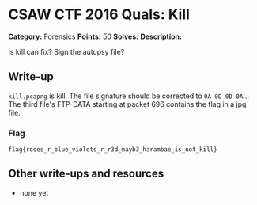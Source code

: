 # CSAW CTF 2016 Quals: Kill

**Category:** Forensics
**Points:** 50
**Solves:**
**Description:**

Is kill can fix? Sign the autopsy file?

## Write-up

`kill.pcapng` is kill. The file signature should be corrected to `0A 0D 0D 0A`... The third file's FTP-DATA starting at packet 696 contains the flag in a jpg file.

### Flag

`flag{roses_r_blue_violets_r_r3d_mayb3_harambae_is_not_kill}`

## Other write-ups and resources

* none yet
